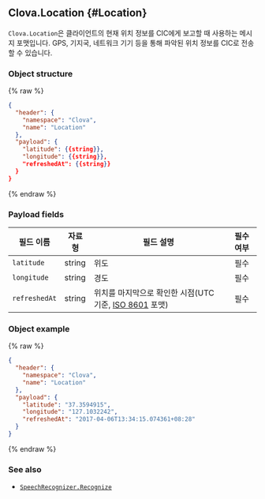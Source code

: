 ## Clova.Location {#Location}
`Clova.Location`은 클라이언트의 현재 위치 정보를 CIC에게 보고할 때 사용하는 메시지 포맷입니다. GPS, 기지국, 네트워크 기기 등을 통해 파악된 위치 정보를 CIC로 전송할 수 있습니다.

### Object structure
{% raw %}
```json
{
  "header": {
    "namespace": "Clova",
    "name": "Location"
  },
  "payload": {
    "latitude": {{string}},
    "longitude": {{string}},
    "refreshedAt": {{string}}
  }
}
```
{% endraw %}

### Payload fields

| 필드 이름       | 자료형    | 필드 설명                     | 필수 여부 |
|---------------|---------|-----------------------------|:---------:|
| `latitude`      | string  | 위도                                                                                     | 필수 |
| `longitude`     | string  | 경도                                                                                     | 필수 |
| `refreshedAt`   | string  | 위치를 마지막으로 확인한 시점(UTC 기준, <a href="https://en.wikipedia.org/wiki/ISO_8601" target="_blank">ISO 8601</a> 포맷) | 필수 |

### Object example
{% raw %}
```json
{
  "header": {
    "namespace": "Clova",
    "name": "Location"
  },
  "payload": {
    "latitude": "37.3594915",
    "longitude": "127.1032242",
    "refreshedAt": "2017-04-06T13:34:15.074361+08:28"
  }
}
```
{% endraw %}

### See also
* [`SpeechRecognizer.Recognize`](/CIC/References/CICInterface/SpeechRecognizer.md#Recognize)

